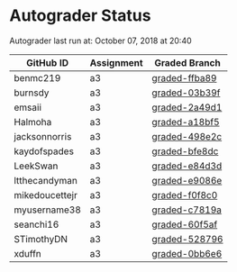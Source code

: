 # Autograder Status
Autograder last run at: October 07, 2018 at 20:40

| GitHub ID | Assignment | Graded Branch |
|-----------|------------|---------------|
| benmc219 | a3 | [graded-ffba89](https://github.com/Fall2018COMP401-001/a3-benmc219/tree/graded-ffba89) | 
| burnsdy | a3 | [graded-03b39f](https://github.com/Fall2018COMP401-001/a3-burnsdy/tree/graded-03b39f) | 
| emsaii | a3 | [graded-2a49d1](https://github.com/Fall2018COMP401-001/a3-emsaii/tree/graded-2a49d1) | 
| Halmoha | a3 | [graded-a18bf5](https://github.com/Fall2018COMP401-001/a3-Halmoha/tree/graded-a18bf5) | 
| jacksonnorris | a3 | [graded-498e2c](https://github.com/Fall2018COMP401-001/a3-jacksonnorris/tree/graded-498e2c) | 
| kaydofspades | a3 | [graded-bfe8dc](https://github.com/Fall2018COMP401-001/a3-kaydofspades/tree/graded-bfe8dc) | 
| LeekSwan | a3 | [graded-e84d3d](https://github.com/Fall2018COMP401-001/a3-LeekSwan/tree/graded-e84d3d) | 
| ltthecandyman | a3 | [graded-e9086e](https://github.com/Fall2018COMP401-001/a3-ltthecandyman/tree/graded-e9086e) | 
| mikedoucettejr | a3 | [graded-f0f8c0](https://github.com/Fall2018COMP401-001/a3-mikedoucettejr/tree/graded-f0f8c0) | 
| myusername38 | a3 | [graded-c7819a](https://github.com/Fall2018COMP401-001/a3-myusername38/tree/graded-c7819a) | 
| seanchi16 | a3 | [graded-60f5af](https://github.com/Fall2018COMP401-001/a3-seanchi16/tree/graded-60f5af) | 
| STimothyDN | a3 | [graded-528796](https://github.com/Fall2018COMP401-001/a3-STimothyDN/tree/graded-528796) | 
| xduffn | a3 | [graded-0bb6e6](https://github.com/Fall2018COMP401-001/a3-xduffn/tree/graded-0bb6e6) | 
